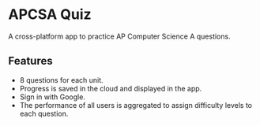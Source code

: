 # APCSA Quiz

A cross-platform app to practice AP Computer Science A questions.

## Features

- 8 questions for each unit.
- Progress is saved in the cloud and displayed in the app.
- Sign in with Google.
- The performance of all users is aggregated to assign difficulty levels to each question.
